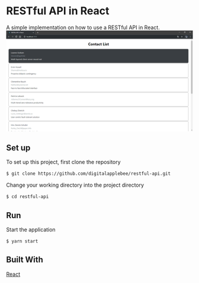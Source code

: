 # RESTful API in React
A simple implementation on how to use a RESTful API in React.
![Preview application](https://raw.githubusercontent.com/digitalapplebee/restful-api/develop/src/assets/images/preview.png "RESTful API")
## Set up
To set up this project, first clone the repository
```bash
$ git clone https://github.com/digitalapplebee/restful-api.git
```

Change your working directory into the project directory
```bash
$ cd restful-api
```
## Run
Start the application
```bash
$ yarn start
```

## Built With
[React](https://github.com/facebook/create-react-app) 
